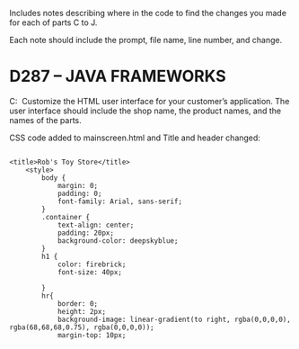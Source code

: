 Includes notes describing where in the code to find the changes you made for each of parts C to J. 
 
Each note should include the prompt, file name, line number, and change.

<h1>D287 – JAVA FRAMEWORKS</h1>

C:  Customize the HTML user interface for your customer’s application. The user interface should include the shop name, the product names, and the names of the parts.

CSS code added to mainscreen.html and Title and header changed:
```

<title>Rob's Toy Store</title>
    <style>
        body {
            margin: 0;
            padding: 0;
            font-family: Arial, sans-serif;
        }
        .container {
            text-align: center;
            padding: 20px;
            background-color: deepskyblue;
        }
        h1 {
            color: firebrick;
            font-size: 40px;

        }
        hr{
            border: 0;
            height: 2px;
            background-image: linear-gradient(to right, rgba(0,0,0,0), rgba(68,68,68,0.75), rgba(0,0,0,0));
            margin-top: 10px; 
```



